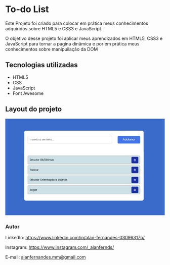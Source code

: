 # To-do List 

Este Projeto foi criado para colocar em prática meus conhecimentos adquiridos sobre HTML5 e CSS3 e JavaScript.

O objetivo desse projeto foi aplicar meus aprendizados em HTML5, CSS3 e JavaScript para tornar a pagina dinâmica e por em prática meus conhecimentos sobre manipuilação da DOM

## Tecnologias utilizadas

* HTML5
* CSS
* JavaScript
* Font Awesome


## Layout do projeto
![layout.png](layout/layout.png)
### Autor

LinkedIn: https://www.linkedin.com/in/alan-fernandes-03096317b/

Instagram: https://www.instagram.com/_alanfernds/

E-mail: alanfernandes.mm@gmail.com

